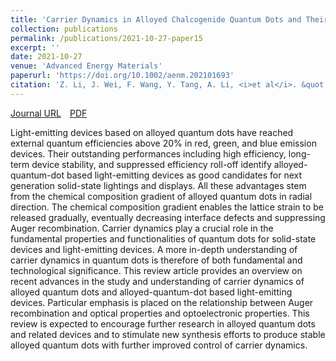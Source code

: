 ```yaml
---
title: 'Carrier Dynamics in Alloyed Chalcogenide Quantum Dots and Their Light-Emitting Devices'
collection: publications
permalink: /publications/2021-10-27-paper15
excerpt: ''
date: 2021-10-27
venue: 'Advanced Energy Materials'
paperurl: 'https://doi.org/10.1002/aenm.202101693'
citation: 'Z. Li, J. Wei, F. Wang, Y. Tang, A. Li, <i>et al</i>. &quot;Carrier Dynamics in Alloyed Chalcogenide Quantum Dots and Their Light-Emitting Devices&quot;, <i>Advanced Energy Materials</i>, 2021, 11(40): 2101693.'
---
```

[Journal URL](https://onlinelibrary.wiley.com/doi/10.1002/aenm.202101693)&emsp;[PDF](files/paper15.pdf)

Light-emitting devices based on alloyed quantum dots have reached external quantum efficiencies above 20% in red, green, and blue emission devices. Their outstanding performances including high efficiency, long-term device stability, and suppressed efficiency roll-off identify alloyed-quantum-dot based light-emitting devices as good candidates for next generation solid-state lightings and displays. All these advantages stem from the chemical composition gradient of alloyed quantum dots in radial direction. The chemical composition gradient enables the lattice strain to be released gradually, eventually decreasing interface defects and suppressing Auger recombination. Carrier dynamics play a crucial role in the fundamental properties and functionalities of quantum dots for solid-state devices and light-emitting devices. A more in-depth understanding of carrier dynamics in quantum dots is therefore of both fundamental and technological significance. This review article provides an overview on recent advances in the study and understanding of carrier dynamics of alloyed quantum dots and alloyed-quantum-dot based light-emitting devices. Particular emphasis is placed on the relationship between Auger recombination and optical properties and optoelectronic properties. This review is expected to encourage further research in alloyed quantum dots and related devices and to stimulate new synthesis efforts to produce stable alloyed quantum dots with further improved control of carrier dynamics.